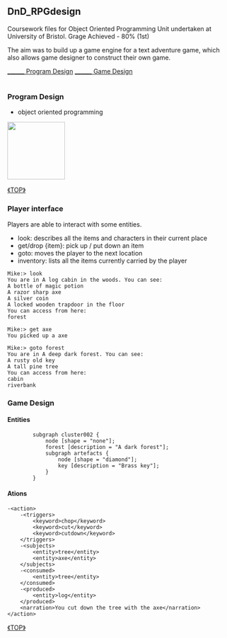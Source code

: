 <h2 id="top"> DnD_RPGdesign </h2>

Coursework files for Object Oriented Programming Unit undertaken at University of Bristol. Grage Achieved - 80% (1st)

The aim was to build up a game engine for a text adventure game, which also allows game designer to construct their own game.

<p></p>

<a class="outlines" href="#program-design">______ Program Design</a>
<a class="outlines" href="#game-design">______ Game Design</a>
<p></p>


#
<h3 id="program-design"> Program Design </h3>

- object oriented programming

<img src="images/2022-06-26_002032.png" height="130">

<a class="return" href="#top"> 《TOP》 </a>

### Player interface

Players are able to interact with some entities.
- look: describes all the items and characters in their current place
- get/drop {item}: pick up / put down an item 
- goto: moves the player to the next location
- inventory: lists all the items currently carried by the player

```
Mike:> look
You are in A log cabin in the woods. You can see:
A bottle of magic potion
A razor sharp axe
A silver coin
A locked wooden trapdoor in the floor
You can access from here:
forest

Mike:> get axe
You picked up a axe

Mike:> goto forest
You are in A deep dark forest. You can see:
A rusty old key
A tall pine tree
You can access from here:
cabin
riverbank

```
<h3 id="game-design"> Game Design </h3>

#### Entities

```
        subgraph cluster002 {
            node [shape = "none"];
            forest [description = "A dark forest"];
            subgraph artefacts {
                node [shape = "diamond"];
                key [description = "Brass key"];
            }
        }
```


#### Ations

```
-<action>
    -<triggers>
        <keyword>chop</keyword>
        <keyword>cut</keyword>
        <keyword>cutdown</keyword>
    </triggers>
    -<subjects>
        <entity>tree</entity>
        <entity>axe</entity>
    </subjects>
    -<consumed>
        <entity>tree</entity>
    </consumed>
    -<produced>
        <entity>log</entity>
    </produced>
    <narration>You cut down the tree with the axe</narration>
</action>
```

<a class="return" href="#top"> 《TOP》 </a>
